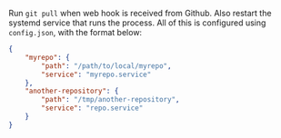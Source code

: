 Run `git pull` when web hook is received from Github. Also restart the systemd service that runs the process. All of this is configured using `config.json`, with the format below:

```json
{
    "myrepo": {
        "path": "/path/to/local/myrepo",
        "service": "myrepo.service"
    },
    "another-repository": {
        "path": "/tmp/another-repository",
        "service": "repo.service"
    }
}
```